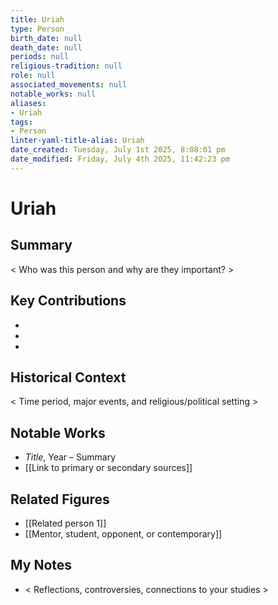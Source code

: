 ```yaml
---
title: Uriah
type: Person
birth_date: null
death_date: null
periods: null
religious-tradition: null
role: null
associated_movements: null
notable_works: null
aliases:
- Uriah
tags:
- Person
linter-yaml-title-alias: Uriah
date_created: Tuesday, July 1st 2025, 8:08:01 pm
date_modified: Friday, July 4th 2025, 11:42:23 pm
---
```


# Uriah

## Summary
< Who was this person and why are they important? >

## Key Contributions
- 
- 
- 

## Historical Context
< Time period, major events, and religious/political setting >

## Notable Works
- *Title*, Year – Summary
- [[Link to primary or secondary sources]]


## Related Figures
- [[Related person 1]]
- [[Mentor, student, opponent, or contemporary]]

## My Notes
- < Reflections, controversies, connections to your studies >
